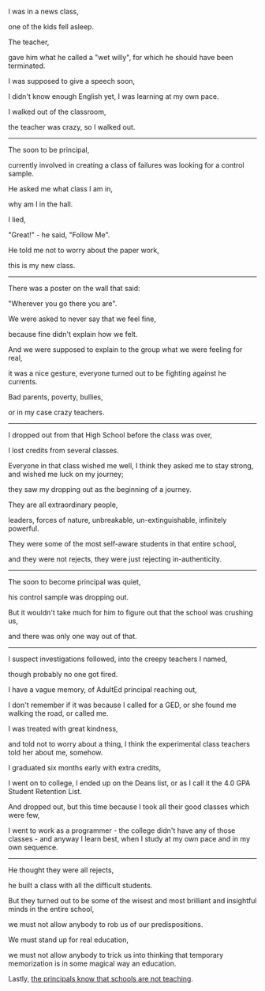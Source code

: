 I was in a news class,

one of the kids fell asleep.

The teacher,

gave him what he called a "wet willy", for which he should have been terminated.

I was supposed to give a speech soon,

I didn't know enough English yet, I was learning at my own pace.

I walked out of the classroom,

the teacher was crazy, so I walked out.

---

The soon to be principal,

currently involved in creating a class of failures was looking for a control sample.

He asked me what class I am in,

why am I in the hall.

I lied,

"Great!" - he said, "Follow Me".

He told me not to worry about the paper work,

this is my new class.

---

There was a poster on the wall that said:

"Wherever you go there you are".

We were asked to never say that we feel fine,

because fine didn't explain how we felt.

And we were supposed to explain to the group what we were feeling for real,

it was a nice gesture, everyone turned out to be fighting against he currents.

Bad parents, poverty, bullies,

or in my case crazy teachers.

---

I dropped out from that High School before the class was over,

I lost credits from several classes.

Everyone in that class wished me well, I think they asked me to stay strong, and wished me luck on my journey;

they saw my dropping out as the beginning of a journey.

They are all extraordinary people,

leaders, forces of nature, unbreakable, un-extinguishable, infinitely powerful.

They were some of the most self-aware students in that entire school,

and they were not rejects, they were just rejecting in-authenticity.

---

The soon to become principal was quiet,

his control sample was dropping out.

But it wouldn't take much for him to figure out that the school was crushing us,

and there was only one way out of that.

---

I suspect investigations followed, into the creepy teachers I named,

though probably no one got fired.

I have a vague memory, of AdultEd principal reaching out,

I don't remember if it was because I called for a GED, or she found me walking the road, or called me.

I was treated with great kindness,

and told not to worry about a thing, I think the experimental class teachers told her about me, somehow.

I graduated six months early with extra credits,

I went on to college, I ended up on the Deans list, or as I call it the 4.0 GPA Student Retention List.

And dropped out, but this time because I took all their good classes which were few,

I went to work as a programmer - the college didn't have any of those classes - and anyway I learn best, when I study at my own pace and in my own sequence.

---

He thought they were all rejects,

he built a class with all the difficult students.

But they turned out to be some of the wisest and most brilliant and insightful minds in the entire school,

we must not allow anybody to rob us of our predispositions.

We must stand up for real education,

we must not allow anybody to trick us into thinking that temporary memorization is in some magical way an education.

Lastly, [the principals know that schools are not teaching](https://www.youtube.com/watch?v=fmoor8DwqW4).
